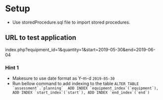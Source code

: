 # Setup
- Use storedProcedure.sql file to import stored procedures.

## URL to test application
index.php?equipment_id=1&quantity=1&start=2019-05-30&end=2019-06-04

### Hint 1 
- Makesure to use date format as Y-m-d `2019-05-30`
- Run bellow command to add indexing to the table
```ALTER TABLE `assessment`.`planning` 
ADD INDEX `equipment_index`(`equipment`),
ADD INDEX `start_index`(`start`),
ADD INDEX `end_index`(`end`)```






